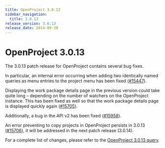 ```yaml
---
title: OpenProject 3.0.13
sidebar_navigation:
  title: 3.0.13
release_version: 3.0.13
release_date: 2014-09-30
---
```


# OpenProject 3.0.13

The 3.0.13 patch release for OpenProject contains several bug fixes.

In particular, an internal error occurring when adding two identically
named queries as menu entries to the project menu has been fixed
([#15447](https://community.openproject.org/work_packages/15447 "Duplicate shared queries lead to internal server errors upon menu rendering (closed)")).

Displaying the work package details page in the previous version could
take quite long – depending on the number of watchers on the OpenProject
instance. This has been fixed as well so that the work package details
page is displayed quickly again
([#15705](https://community.openproject.org/work_packages/15705 "Details view slow (closed)")).

Additionally, a bug in the API v2 has been fixed
([#15958](https://community.openproject.org/work_packages/15958 "API v2: parent id not returned when using ids-filter (regression) (closed)")).

An error preventing to copy projects in OpenProject persists in 3.0.13
([#15706](https://community.openproject.org/work_packages/15706 "[Copy project] Projects cannot be copied (formerly: Subprojects are not copied correctly and the ... (closed)")),
it will be addressed in the next patch release (3.0.14).

For a complete list of changes, please refer to the 
[OpenProject 3.0.13 query](https://community.openproject.org/versions/466).


